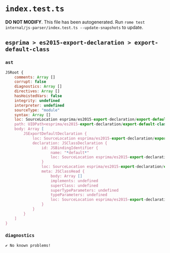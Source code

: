 # `index.test.ts`

**DO NOT MODIFY**. This file has been autogenerated. Run `rome test internal/js-parser/index.test.ts --update-snapshots` to update.

## `esprima > es2015-export-declaration > export-default-class`

### `ast`

```javascript
JSRoot {
	comments: Array []
	corrupt: false
	diagnostics: Array []
	directives: Array []
	hasHoistedVars: false
	integrity: undefined
	interpreter: undefined
	sourceType: "module"
	syntax: Array []
	loc: SourceLocation esprima/es2015-export-declaration/export-default-class/input.js 1:0-2:0
	path: UIDPath<esprima/es2015-export-declaration/export-default-class/input.js>
	body: Array [
		JSExportDefaultDeclaration {
			loc: SourceLocation esprima/es2015-export-declaration/export-default-class/input.js 1:0-1:23
			declaration: JSClassDeclaration {
				id: JSBindingIdentifier {
					name: "*default*"
					loc: SourceLocation esprima/es2015-export-declaration/export-default-class/input.js 1:15-1:23
				}
				loc: SourceLocation esprima/es2015-export-declaration/export-default-class/input.js 1:15-1:23
				meta: JSClassHead {
					body: Array []
					implements: undefined
					superClass: undefined
					superTypeParameters: undefined
					typeParameters: undefined
					loc: SourceLocation esprima/es2015-export-declaration/export-default-class/input.js 1:15-1:23
				}
			}
		}
	]
}
```

### `diagnostics`

```
✔ No known problems!

```
